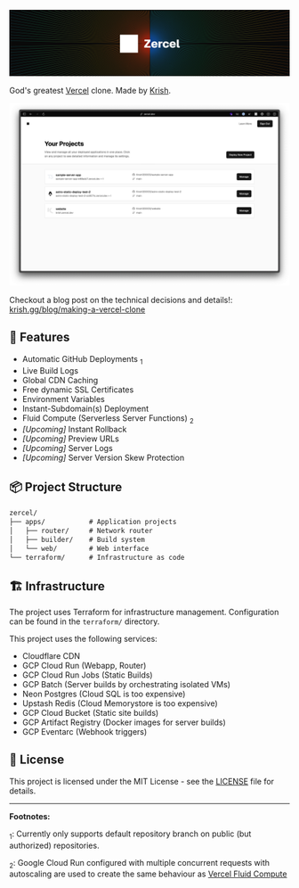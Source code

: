 [![Zercel Banner](static/zercel_banner.png)](https://zercel.dev)

<!-- # [Zercel](https://zercel.dev) -->

God's greatest [Vercel](https://vercel.com) clone. Made by [Krish](https://x.com/n0tkr1sh).

![Zercel Project Screenshot](static/zercel_home.png)

Checkout a blog post on the technical decisions and details!: [krish.gg/blog/making-a-vercel-clone](https://www.krish.gg/blog/making-a-vercel-clone)

## 🌟 Features

- Automatic GitHub Deployments $_1$
- Live Build Logs
- Global CDN Caching
- Free dynamic SSL Certificates
- Environment Variables
- Instant-Subdomain(s) Deployment
- Fluid Compute (Serverless Server Functions) $_2$
- _[Upcoming]_ Instant Rollback
- _[Upcoming]_ Preview URLs
- _[Upcoming]_ Server Logs
- _[Upcoming]_ Server Version Skew Protection

## 📦 Project Structure

```
zercel/
├── apps/           # Application projects
│   ├── router/     # Network router
│   ├── builder/    # Build system
│   └── web/        # Web interface
└── terraform/      # Infrastructure as code
```

## 🏗️ Infrastructure

The project uses Terraform for infrastructure management. Configuration can be found in the `terraform/` directory.

This project uses the following services:

- Cloudflare CDN
- GCP Cloud Run (Webapp, Router)
- GCP Cloud Run Jobs (Static Builds)
- GCP Batch (Server builds by orchestrating isolated VMs)
- Neon Postgres (Cloud SQL is too expensive)
- Upstash Redis (Cloud Memorystore is too expensive)
- GCP Cloud Bucket (Static site builds)
- GCP Artifact Registry (Docker images for server builds)
- GCP Eventarc (Webhook triggers)

<!-- [Infrastructure Diagram Placeholder] -->

<!-- ## 📱 Applications

[Application Screenshots Placeholder] -->

## 📄 License

This project is licensed under the MIT License - see the [LICENSE](LICENSE) file for details.

---

**Footnotes:**

$_1$: Currently only supports default repository branch on public (but authorized) repositories.

$_2$: Google Cloud Run configured with multiple concurrent requests with autoscaling are used to create the same behaviour as [Vercel Fluid Compute](https://vercel.com/fluid)
